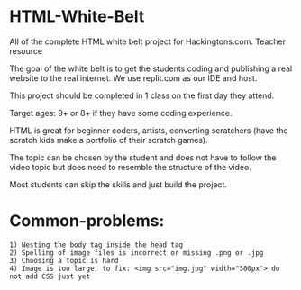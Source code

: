 # HTML-White-Belt
 All of the complete HTML white belt project for Hackingtons.com. Teacher resource

The goal of the white belt is to get the students coding and publishing a real website to the real internet. We use replit.com as our IDE and host.

This project should be completed in 1 class on the first day they attend.

Target ages: 9+ or 8+ if they have some coding experience.

HTML is great for beginner coders, artists, converting scratchers (have the scratch kids make a portfolio of their scratch games).

The topic can be chosen by the student and does not have to follow the video topic but does need to resemble the structure of the video.

Most students can skip the skills and just build the project.

# Common-problems:
    1) Nesting the body tag inside the head tag
    2) Spelling of image files is incorrect or missing .png or .jpg
    3) Choosing a topic is hard
    4) Image is too large, to fix: <img src="img.jpg" width="300px"> do not add CSS just yet